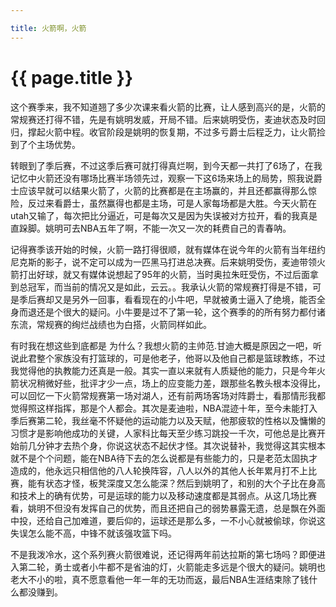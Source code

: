 ```yaml
---

title: 火箭啊，火箭
---
```


{{ page.title }}
===============

这个赛季来，我不知道翘了多少次课来看火箭的比赛，让人感到高兴的是，火箭的常规赛还打得不错，先是有姚明发威，开局不错。后来姚明受伤，麦迪状态及时回归，撑起火箭中程。收官阶段是姚明的恢复期，不过多亏爵士后程乏力，让火箭捡到了个主场优势。

转眼到了季后赛，不过这季后赛可就打得真烂啊，到今天都一共打了6场了，在我记忆中火箭还没有哪场比赛半场领先过，观察一下这6场来场上的局势，照我说爵士应该早就可以结果火箭了，火箭的比赛都是在主场赢的，并且还都赢得那么惊险，反过来看爵士，虽然赢得也都是主场，可是人家每场都是大胜。今天火箭在utah又输了，每次把比分逼近，可是每次又是因为失误被对方拉开，看的我真是直跺脚。姚明可去NBA五年了啊，不能一次又一次的耗费自己的青春呐。

记得赛季该开始的时候，火箭一路打得很顺，就有媒体在说今年的火箭有当年纽约尼克斯的影子，说不定可以成为一匹黑马打进总决赛。后来姚明受伤，麦迪带领火箭打出好球，就又有媒体说想起了95年的火箭，当时奥拉朱旺受伤，不过后面拿到总冠军，而当前的情况又是如此，云云。。我承认火箭的常规赛打得是不错，可是季后赛却又是另外一回事，看看现在的小牛吧，早就被勇士逼入了绝境，能否全身而退还是个很大的疑问。小牛要是过不了第一轮，这个赛季的的所有努力都付诸东流，常规赛的绚烂战绩也为白搭，火箭同样如此。

有时我在想这些到底都是 为什么？我想火箭的主帅范.甘迪大概是原因之一吧，听说此君整个家族没有打篮球的，可是他老子，他哥以及他自己都是篮球教练，不过我觉得他的执教能力还真是一般。其实一直以来就有人质疑他的能力，只是今年火箭状况稍微好些，批评才少一点，场上的应变能力差，跟那些名教头根本没得比，可以回忆一下火箭常规赛第一场对湖人，还有前两场客场对阵爵士，看那情形我都觉得照这样指挥，那是个人都会。其次是麦迪啦，NBA混迹十年，至今未能打入季后赛第二轮，我丝毫不怀疑他的运动能力以及天赋，他那疲软的性格以及慵懒的习惯才是影响他成功的关键，人家科比每天至少练习跳投一千次，可他总是比赛开始前几分钟才去热个身，你说这状态不起伏才怪。其次说替补，我觉得这其实根本就不是个个问题，能在NBA待下去的怎么说都是有些能力的，只是老范太固执才造成的，他永远只相信他的八人轮换阵容，八人以外的其他人长年累月打不上比赛，能有状态才怪，板凳深度又怎么能深？然后到姚明了，和别的大个子比在身高和技术上的确有优势，可是运球的能力以及移动速度都是其弱点。从这几场比赛看，姚明不但没有发挥自己的优势，而且还把自己的弱势暴露无遗，总是飘在外面中投，还给自己加难道，要后仰的，运球还是那么多，一不小心就被偷球，你说这失误怎么能不高，中锋不就该强攻篮下吗。

不是我泼冷水，这个系列赛火箭很难说，还记得两年前达拉斯的第七场吗？即便进入第二轮，勇士或者小牛都不是省油的灯，火箭能走多远是个很大的疑问。姚明也老大不小的啦，真不愿意看他一年一年的无功而返，最后NBA生涯结束除了钱什么都没赚到。
